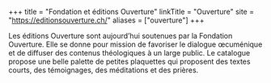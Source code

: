+++
title = "Fondation et éditions Ouverture"
linkTitle = "Ouverture"
site = "https://editionsouverture.ch/"
aliases = ["ouverture"]
+++

Les éditions Ouverture sont aujourd’hui soutenues par la Fondation Ouverture. Elle se donne pour mission de favoriser le dialogue œcuménique et de diffuser des contenus théologiques à un large public. Le catalogue propose une belle palette de petites plaquettes qui proposent des textes courts, des témoignages, des méditations et des prières.
